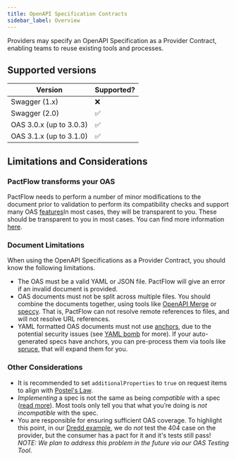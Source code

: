 ```yaml
---
title: OpenAPI Specification Contracts
sidebar_label: Overview
---
```


Providers may specify an OpenAPI Specification as a Provider Contract, enabling teams to reuse existing tools and processes.

## Supported versions

| Version                 | Supported? |
| ------------------------| ---------- |
| Swagger (1.x)           | ❌         |
| Swagger (2.0)           | ✅         |
| OAS 3.0.x (up to 3.0.3) | ✅         |
| OAS 3.1.x (up to 3.1.0) | ✅         |

## Limitations and Considerations

### PactFlow transforms your OAS

PactFlow needs to perform a number of minor modifications to the document prior to validation to perform its compatibility checks and support many OAS [features](/docs/bi-directional-contract-testing/contracts/oas/features)In most cases, they will be transparent to you. These should be transparent to you in most cases. You can find more information [here](/docs/bi-directional-contract-testing/contracts/oas/keyword-support).

### Document Limitations

When using the OpenAPI Specifications as a Provider Contract, you should know the following limitations.

- The OAS must be a valid YAML or JSON file. PactFlow will give an error if an invalid document is provided.
- OAS documents must not be split across multiple files. You should combine the documents together, using tools like [OpenAPI Merge](https://github.com/robertmassaioli/openapi-merge) or [speccy](https://www.npmjs.com/package/speccy). That is, PactFlow can not resolve remote references to files, and will not resolve URL references.
- YAML formatted OAS documents must not use [anchors](https://yaml.org/spec/1.2.2/#3222-anchors-and-aliases), due to the potential security issues (see [YAML bomb](https://en.wikipedia.org/wiki/Billion_laughs_attack) for more). If your auto-generated specs have anchors, you can pre-process them via tools like [spruce](https://github.com/geofffranks/spruce), that will expand them for you.

### Other Considerations

- It is recommended to set `additionalProperties` to `true` on request items to align with [Postel's Law](https://en.wikipedia.org/wiki/Robustness_principle).
- _Implementing_ a spec is not the same as being _compatible_ with a spec ([read more](https://pactflow.io/blog/contract-testing-using-json-schemas-and-open-api-part-1/)). Most tools only tell you that what you’re doing is _not incompatible_ with the spec.
- You are responsible for ensuring sufficient OAS coverage. To highlight this point, in our [Dredd example](https://github.com/pactflow/example-bi-directional-provider-dredd), we do _not_ test the 404 case on the provider, but the consumer has a pact for it and it's tests still pass! _NOTE: We plan to address this problem in the future via our OAS Testing Tool_.